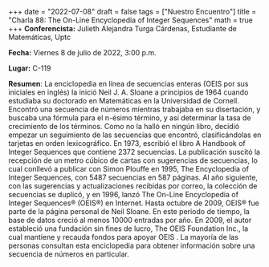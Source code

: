 +++
date  = "2022-07-08"
draft = false
tags  = ["Nuestro Encuentro"]
title = "Charla 88: The On-Line Encyclopedia of Integer Sequences"
math  = true
+++
**Conferencista:**  Julieth Alejandra Turga Cárdenas, Estudiante de Matemáticas, Uptc

**Fecha:** Viernes 8 de julio de 2022, 3:00 p.m.

**Lugar:** C-119 

**Resumen**:  La enciclopedia en línea de secuencias enteras (OEIS por sus iniciales en inglés) la inició Neil J. A. Sloane a principios de 1964 cuando estudiaba su doctorado en Matemáticas en la Universidad de Cornell. Encontró una secuencia de números mientras trabajaba en su disertación, y buscaba una fórmula para el n-ésimo término, y así determinar la tasa de crecimiento de los términos. Como no la halló en ningún libro, decidió empezar un seguimiento de las secuencias que encontró, clasificándolas en tarjetas en orden lexicográfico. En 1973, escribió el libro A Handbook of Integer Sequences que contiene 2372 secuencias. La publicación suscitó la recepción de un metro cúbico de cartas con sugerencias de secuencias, lo cual conllevó a publicar con Simon Plouffe en 1995, The Encyclopedia of Integer Sequences, con 5487 secuencias en 587 páginas. Al año siguiente, con las sugerencias y actualizaciones recibidas por correo, la colección de secuencias se duplicó, y en 1996, lanzó The On-Line Encyclopedia of Integer Sequences® (OEIS®) en Internet. Hasta octubre de 2009, OEIS® fue parte de la página personal de Neil Sloane. En este periodo de tiempo, la base de datos creció al menos 10000 entradas por año. En 2009, el autor estableció una fundación sin fines de lucro, The OEIS Foundation Inc., la cual mantiene y recauda fondos para apoyar OEIS . La mayoría de las personas consultan esta enciclopedia para obtener información sobre una secuencia de números en particular.

